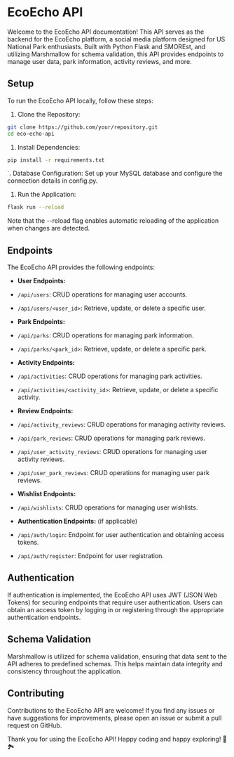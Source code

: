 # EcoEcho API

Welcome to the EcoEcho API documentation! This API serves as the backend for the EcoEcho platform, a social media platform designed for US National Park enthusiasts. Built with Python Flask and SMOREst, and utilizing Marshmallow for schema validation, this API provides endpoints to manage user data, park information, activity reviews, and more.

## Setup

To run the EcoEcho API locally, follow these steps:

1. Clone the Repository:

```bash
git clone https://github.com/your/repository.git
cd eco-echo-api
```

1. Install Dependencies:

```bash
pip install -r requirements.txt
```

`. Database Configuration:
Set up your MySQL database and configure the connection details in config.py.

1. Run the Application:

```bash
flask run --reload
```

Note that the --reload flag enables automatic reloading of the application when changes are detected.

## Endpoints

The EcoEcho API provides the following endpoints:

- **User Endpoints:**
- `/api/users`: CRUD operations for managing user accounts.
- `/api/users/<user_id>`: Retrieve, update, or delete a specific user.

- **Park Endpoints:**
- `/api/parks`: CRUD operations for managing park information.
- `/api/parks/<park_id>`: Retrieve, update, or delete a specific park.

- **Activity Endpoints:**
- `/api/activities`: CRUD operations for managing park activities.
- `/api/activities/<activity_id>`: Retrieve, update, or delete a specific activity.

- **Review Endpoints:**
- `/api/activity_reviews`: CRUD operations for managing activity reviews.
- `/api/park_reviews`: CRUD operations for managing park reviews.
- `/api/user_activity_reviews`: CRUD operations for managing user activity reviews.
- `/api/user_park_reviews`: CRUD operations for managing user park reviews.

- **Wishlist Endpoints:**
- `/api/wishlists`: CRUD operations for managing user wishlists.

- **Authentication Endpoints:** (if applicable)
- `/api/auth/login`: Endpoint for user authentication and obtaining access tokens.
- `/api/auth/register`: Endpoint for user registration.

## Authentication

If authentication is implemented, the EcoEcho API uses JWT (JSON Web Tokens) for securing endpoints that require user authentication. Users can obtain an access token by logging in or registering through the appropriate authentication endpoints.

## Schema Validation

Marshmallow is utilized for schema validation, ensuring that data sent to the API adheres to predefined schemas. This helps maintain data integrity and consistency throughout the application.

## Contributing

Contributions to the EcoEcho API are welcome! If you find any issues or have suggestions for improvements, please open an issue or submit a pull request on GitHub.

Thank you for using the EcoEcho API! Happy coding and happy exploring! 🌲🏞️
